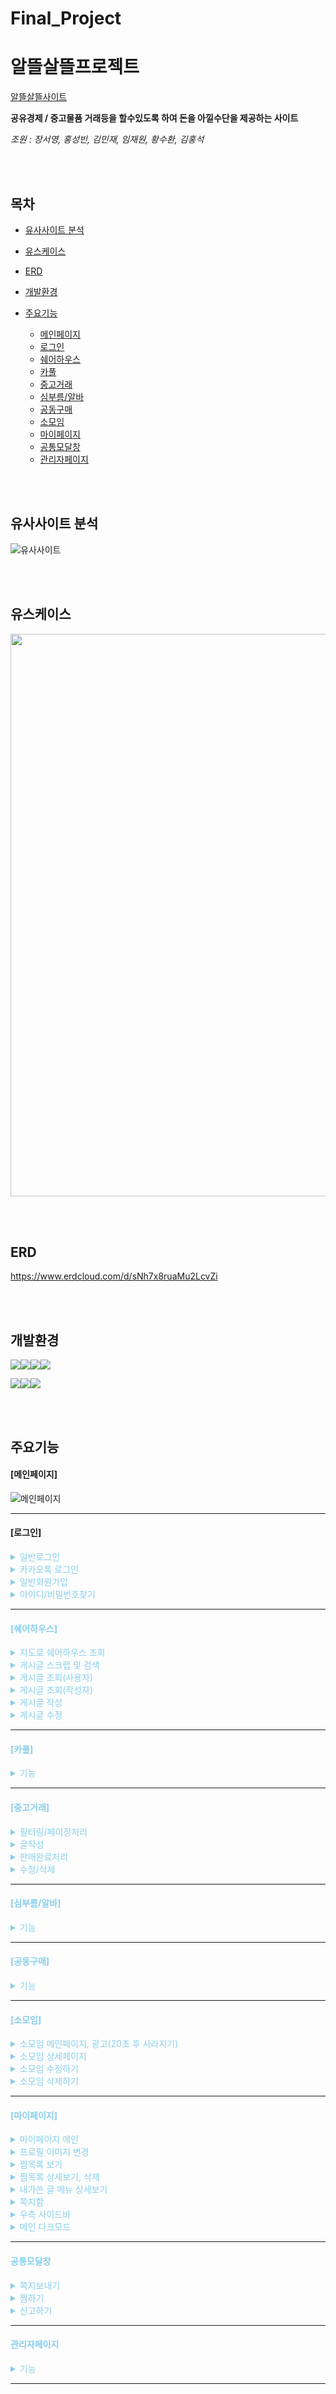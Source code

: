 # Final_Project

<h1>알뜰살뜰프로젝트</h1>

<a href="http://3.38.209.77/thrifty/">알뜰살뜰사이트</a>


<b>공유경제 / 중고물품 거래등을 할수있도록 하여 돈을 아낄수단을 제공하는 사이트</b>



<i>조원 : 장서영, 홍성빈, 김민재, 임재원, 황수환, 김홍석</i>

<br><br>
<h2>목차</h2>

* [유사사이트 분석](#유사사이트-분석)

* [유스케이스](#유스케이스)

* [ERD](#ERD)

* [개발환경](#개발환경)

* [주요기능](#주요기능)
  * [메인페이지](#메인페이지)
  * [로그인](#로그인)
  * [쉐어하우스](#쉐어하우스)
  * [카풀](#카풀)
  * [중고거래](#중고거래)
  * [심부름/알바](#심부름/알바)
  * [공동구매](#공동구매)
  * [소모임](#소모임)
  * [마이페이지](#마이페이지)
  * [공통모달창](#공통모달창)
  * [관리자페이지](#관리자페이지)

<br><br>

<h2>유사사이트 분석</h2>

![유사사이트](https://github.com/hongsuk2615/Final_Project/assets/117423274/a13cd31b-0ad2-4894-b007-8cff243aa28a)


<br><br>
<h2>유스케이스</h2>

<center><img src="https://github.com/hongsuk2615/Final_Project/assets/117423274/1e633c3e-a503-41bb-9ee9-262834186158" width="700" height="900"></center>


<br><br>
<h2>ERD</h2>
<a href="https://www.erdcloud.com/d/sNh7x8ruaMu2LcvZi">https://www.erdcloud.com/d/sNh7x8ruaMu2LcvZi</a>

<br><br>
<h2>개발환경</h2>

<img src="https://img.shields.io/badge/html5-E34F26?style=for-the-badge&logo=html5&logoColor=white"><img src="https://img.shields.io/badge/css-1572B6?style=for-the-badge&logo=css3&logoColor=white"><img src="https://img.shields.io/badge/javascript-F7DF1E?style=for-the-badge&logo=javascript&logoColor=white"><img src="https://img.shields.io/badge/jquery-0769AD?style=for-the-badge&logo=jquery&logoColor=white">

<img src="https://img.shields.io/badge/spring-6DB33F?style=for-the-badge&logo=spring&logoColor=white"><img src="https://img.shields.io/badge/mysql-4479A1?style=for-the-badge&logo=mysql&logoColor=white"><img src="https://img.shields.io/badge/amazonaws-232F3E?style=for-the-badge&logo=amazonaws&logoColor=white">


<br><br>
<h2>주요기능</h2>

 <h4>[메인페이지]</h4>

![메인페이지](https://github.com/hongsuk2615/Final_Project/assets/117423274/bf709c21-e973-4ba9-bf0d-153518c93453)

<hr/>

 <h4>[로그인]</h4>
<div style="color : skyblue;" >

<details>
<summary>일반로그인</summary>
<div markdown="1">
  
 ![일반로그인](https://github.com/hongsuk2615/Final_Project/assets/117423274/e30589af-9bcc-4032-b511-4fc9b4b4b2b4)

</div>
</details>



<details>
<summary>카카오톡 로그인</summary>
<div markdown="1">
  
![카카오로그인](https://github.com/hongsuk2615/Final_Project/assets/117423274/5c0f2d14-0197-4782-ad0e-68225335bea8)

</div>
</details>


<details>
<summary>일반회원가입</summary>
<div markdown="1">
  
![회원가입1](https://github.com/hongsuk2615/Final_Project/assets/117423274/a66419b1-06a8-4fa7-9e82-652750f7c9c9)

![회원가입2](https://github.com/hongsuk2615/Final_Project/assets/117423274/c9a7c196-826c-4521-8e71-bb2a72c5f56a)

![회원가입3](https://github.com/hongsuk2615/Final_Project/assets/117423274/42f71b33-15d0-4aab-82ba-7fbaa1e4eee1)

</div>
</details>


<details>
<summary>아이디/비밀번호찾기</summary>
<div markdown="1">

![아이디비밀번호찾기](https://github.com/hongsuk2615/Final_Project/assets/117423274/8aea85eb-8091-42ef-8814-5ee36f2264ff)

</div>
</details>
<hr/>

 <h4>[쉐어하우스]</h4>
<details>
<summary>지도로 쉐어하우스 조회</summary>
<div markdown="1">
 
![지도조회](https://github.com/hongsuk2615/Final_Project/assets/117423182/2850836d-e8e4-44b5-8f89-6323154df48d)

</div>
</details>
<details>
<summary>게시글 스크랩 및 검색</summary>
<div markdown="1">

![스크랩및검색](https://github.com/hongsuk2615/Final_Project/assets/117423182/98782e15-9097-4983-8bc4-5530a8d3ba00)

</div>
</details>
<details>
<summary>게시글 조회(사용자)</summary>
<div markdown="1">

![사용자글조회](https://github.com/hongsuk2615/Final_Project/assets/117423182/e22d6b43-b7f6-486a-b9ee-d95db9eb5960)

</div>
</details>
<details>
<summary>게시글 조회(작성자)</summary>
<div markdown="1">

![글작성자글조회](https://github.com/hongsuk2615/Final_Project/assets/117423182/d79f3667-fa79-4b12-8bd9-992d78767767)

</div>
</details>
<details>
<summary>게시글 작성</summary>
<div markdown="1">

![글작성](https://github.com/hongsuk2615/Final_Project/assets/117423182/289a8c22-6b59-45cf-9acc-65cf786ee2df)

</div>
</details>
<details>
<summary>게시글 수정</summary>
<div markdown="1">

![글수정하기](https://github.com/hongsuk2615/Final_Project/assets/117423182/634266d0-72d0-4d97-98fd-5bcbaa05e692)

</div>
</details>

<hr/>

 <h4>[카풀]</h4>
<details>
<summary>기능</summary>
<div markdown="1">

움짤

</div>
</details>
<hr/>

 <h4>[중고거래]</h4>

<details>
<summary>필터링/페이징처리</summary>
<div markdown="1">

![중고거래](https://github.com/hongsuk2615/Final_Project/assets/117423274/939c46d0-26b2-462d-96a9-100916bf1a88)

</div>
</details>

<details>
<summary>글작성</summary>
<div markdown="1">

![중고거래 글작성](https://github.com/hongsuk2615/Final_Project/assets/117423274/cfcf00fd-8bac-4c2f-88c0-914e63e661c3)

</div>
</details>

<details>
<summary>판매완료처리</summary>
<div markdown="1">

![중고거래 판매완료](https://github.com/hongsuk2615/Final_Project/assets/117423274/f3914d2a-d425-4a97-80c8-a682bcd9c6a1)

</div>
</details>

<details>
<summary>수정/삭제</summary>
<div markdown="1">

![중고거래 수정삭제](https://github.com/hongsuk2615/Final_Project/assets/117423274/442f548d-7dce-4e16-9446-6a5db7344a78)

</div>
</details>


<hr/>

 <h4>[심부름/알바]</h4>
<details>
<summary>기능</summary>
<div markdown="1">

움짤

</div>
</details>
<hr/>

 <h4>[공동구매]</h4>
<details>
<summary>기능</summary>
<div markdown="1">

움짤

</div>
</details>
<hr/>

 <h4>[소모임]</h4>
<details>
<summary>소모임 메인페이지, 광고(20초 후 사라지기)</summary>
<div markdown="1">
 
![소모임 메인 페이지](https://github.com/hongsuk2615/Final_Project/assets/59534382/6507fba2-ca0b-453d-9ada-4bc68ea9330d)

</div>
</details>

<details>
<summary>소모임 상세페이지</summary>
<div markdown="1">

![소모임 상세보기](https://github.com/hongsuk2615/Final_Project/assets/59534382/3602c0bc-1835-448e-beba-2937e1e1e024)

</div>
</details>


<details>
<summary>소모임 수정하기</summary>
<div markdown="1">


![소모임 수정하기](https://github.com/hongsuk2615/Final_Project/assets/59534382/b71b36a9-83de-4176-aceb-7c25fbac4685)

</div>
</details>

<details>
<summary>소모임 삭제하기</summary>
<div markdown="1">

![소모임 삭제하기](https://github.com/hongsuk2615/Final_Project/assets/59534382/4753c691-b1ac-47ef-8b6e-c83f02e1e5f1)

</div>
</details>
<hr/>

 <h4>[마이페이지]</h4>
<details>
<summary>마이페이지 메인</summary>
<div markdown="1">

![마이페이 메인](https://github.com/hongsuk2615/Final_Project/assets/59534382/d9ecbde7-c9f4-4462-a3ad-d2226b6ec9cc)

</div>
</details>


<details>
<summary>프로필 이미지 변경</summary>
<div markdown="1">

 ![프로필 이미지 변경](https://github.com/hongsuk2615/Final_Project/assets/59534382/82eff180-6739-4fe5-8bcb-d5db8c6970b2)

</div>
</details>


<details>
<summary>찜목록 보기</summary>
<div markdown="1">

![찜목록 보기](https://github.com/hongsuk2615/Final_Project/assets/59534382/ac71806a-822d-413f-9cf3-d2b47e570af0)

</div>
</details>



<details>
<summary>찜목록 상세보기, 삭제</summary>
<div markdown="1">

![찜목록 상세보기, 삭제 ](https://github.com/hongsuk2615/Final_Project/assets/59534382/10e23df2-54aa-497b-9e7d-04c241680a8a)

</div>
</details>


<details>
<summary>내가쓴 글 메뉴 상세보기 </summary>
<div markdown="1">

![내가쓴글 메뉴 상세보기](https://github.com/hongsuk2615/Final_Project/assets/59534382/f4629f55-7569-447e-8c9b-7695e1532e16)

</div>
</details>


<details>
<summary> 쪽지함 </summary>
<div markdown="1">

![쪽지함](https://github.com/hongsuk2615/Final_Project/assets/59534382/cdf5b2f3-83ba-40d9-b958-522c4ec1a875)

</div>
</details>


<details>
<summary> 우측 사이드바 </summary>
<div markdown="1">

![우측 사이드바](https://github.com/hongsuk2615/Final_Project/assets/59534382/535c55be-7bb4-4c5c-9e7f-b3e413b7592c)

</div>
</details>


<details>
<summary> 메인 다크모드 </summary>
<div markdown="1">

![다크모드](https://github.com/hongsuk2615/Final_Project/assets/59534382/f1dd88c4-0c17-44c6-9dab-87a97782ecaa)

</div>
</details>
<hr/>

<h4>공통모달창</h4>

<details>
<summary> 쪽지보내기 </summary>
<div markdown="1">

-비로그인상태


![메세지보내기](https://github.com/hongsuk2615/Final_Project/assets/117423274/86bfa71c-3707-42a9-95d7-e1da223c15c4)


-로그인상태


![쪽지보내기2](https://github.com/hongsuk2615/Final_Project/assets/117423274/05b44335-425d-4ed8-8084-27890b5754c3)


</div>
</details>

<details>
<summary> 찜하기 </summary>
<div markdown="1">

![찜](https://github.com/hongsuk2615/Final_Project/assets/117423274/99e64906-c7a1-4bdf-88ed-d2c5a5ee95eb)


</div>
</details>

<details>
<summary> 신고하기 </summary>
<div markdown="1">

![신고](https://github.com/hongsuk2615/Final_Project/assets/117423274/18825918-fd36-499d-b9f9-44d2289b41dc)


</div>
</details>

<hr/>

<h4>관리자페이지</h4>

<details>
<summary> 기능 </summary>
<div markdown="1">

움짤

</div>
</details>
<hr/>



